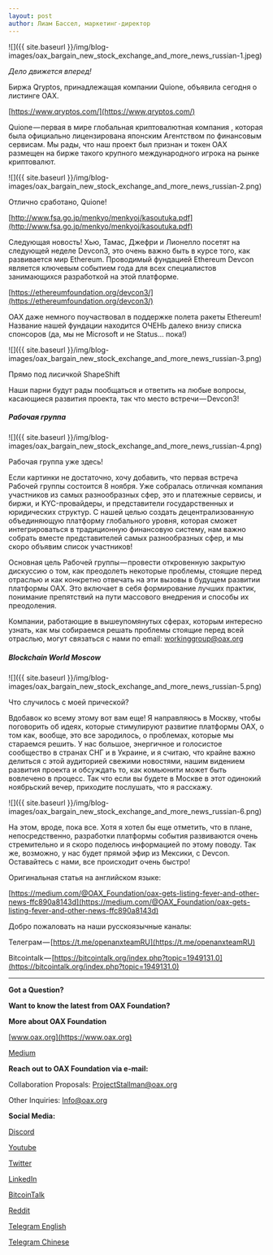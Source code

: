 ```yaml
---
layout: post
author: Лиам Бассел, маркетинг-директор
---
```


![]({{ site.baseurl }}/img/blog-images/oax_bargain_new_stock_exchange_and_more_news_russian-1.jpeg)

_Дело движется вперед!_

Биржа Qryptos, принадлежащая компании Quione, объявила сегодня о листинге OAX.

[https://www.qryptos.com/](https://www.qryptos.com/)

Quione — первая в мире глобальная криптовалютная компания , которая была официально лицензирована японским Агентством по финансовым сервисам. Мы рады, что наш проект был признан и токен OAX размещен на бирже такого крупного международного игрока на рынке криптовалют.

![]({{ site.baseurl }}/img/blog-images/oax_bargain_new_stock_exchange_and_more_news_russian-2.png)

Отлично сработано, Quione!

[http://www.fsa.go.jp/menkyo/menkyoj/kasoutuka.pdf](http://www.fsa.go.jp/menkyo/menkyoj/kasoutuka.pdf)

Следующая новость! Хью, Тамас, Джефри и Лионелло посетят на следующей неделе Devcon3, это очень важно быть в курсе того, как развивается мир Ethereum. Проводимый фундацией Ethereum Devсon является ключевым событием года для всех специалистов занимающихся разработкой на этой платформе.

[https://ethereumfoundation.org/devcon3/](https://ethereumfoundation.org/devcon3/)

OAX даже немного поучаствовал в поддержке полета ракеты Ethereum! Название нашей фундации находится ОЧЕНЬ далеко внизу списка спонсоров (да, мы не Microsoft и не Status… пока!)

![]({{ site.baseurl }}/img/blog-images/oax_bargain_new_stock_exchange_and_more_news_russian-3.png)

Прямо под лисичкой ShapeShift

Наши парни будут рады пообщаться и ответить на любые вопросы, касающиеся развития проекта, так что место встречи — Devcon3!

##### Рабочая группа
![]({{ site.baseurl }}/img/blog-images/oax_bargain_new_stock_exchange_and_more_news_russian-4.png)

Рабочая группа уже здесь!

Если картинки не достаточно, хочу добавить, что первая встреча Рабочей группы состоится 8 ноября. Уже собралась отличная компания участников из самых разнообразных сфер, это и платежные сервисы, и биржи, и KYC-провайдеры, и представители государственных и юридических структур. С нашей целью создать децентрализованную объединяющую платформу глобального уровня, которая сможет интегрироваться в традиционную финансовую систему, нам важно собрать вместе представителей самых разнообразных сфер, и мы скоро объявим список участников!

Основная цель Рабочей группы — провести откровенную закрытую дискуссию о том, как преодолеть некоторые проблемы, стоящие перед отраслью и как конкретно отвечать на эти вызовы в будущем развитии платформы OAX. Это включает в себя формирование лучших практик, понимание препятствий на пути массового внедрения и способы их преодоления.

Компании, работающие в вышеупомянутых сферах, которым интересно узнать, как мы собираемся решать проблемы стоящие перед всей отраслью, могут связаться с нами по email: workinggroup@oax.org

##### Blockchain World Moscow
![]({{ site.baseurl }}/img/blog-images/oax_bargain_new_stock_exchange_and_more_news_russian-5.png)

Что случилось с моей прической?

Вдобавок ко всему этому вот вам еще! Я направляюсь в Москву, чтобы поговорить об идеях, которые стимулируют развитие платформы OAX, о том как, вообще, это все зародилось, о проблемах, которые мы стараемся решить. У нас большое, энергичное и голосистое сообщество в странах СНГ и в Украине, и я считаю, что крайне важно делиться с этой аудиторией свежими новостями, нашим видением развития проекта и обсуждать то, как комьюнити может быть вовлечено в процесс. Так что если вы будете в Москве в этот одинокий ноябрьский вечер, приходите послушать, что я расскажу.

![]({{ site.baseurl }}/img/blog-images/oax_bargain_new_stock_exchange_and_more_news_russian-6.png)

На этом, вроде, пока все. Хотя я хотел бы еще отметить, что в плане, непосредственно, разработки платформы события развиваются очень стремительно и я скоро поделюсь информацией по этому поводу. Так же, возможно, у нас будет прямой эфир из Мексики, c Devcon. Оставайтесь с нами, все происходит очень быстро!

Оригинальная статья на английском языке: 

[https://medium.com/@OAX_Foundation/oax-gets-listing-fever-and-other-news-ffc890a8143d](https://medium.com/@OAX_Foundation/oax-gets-listing-fever-and-other-news-ffc890a8143d)

Добро пожаловать на наши русскоязычные каналы:

Телеграм — [https://t.me/openanxteamRU](https://t.me/openanxteamRU)

Bitcointalk — [https://bitcointalk.org/index.php?topic=1949131.0](https://bitcointalk.org/index.php?topic=1949131.0)

---

**Got a Question?**

**Want to know the latest from OAX Foundation?**

**More about OAX Foundation**

[www.oax.org](https://www.oax.org)

[Medium](https://medium.com/@OAX_Foundation)  
  

**Reach out to OAX Foundation via e-mail:**

Collaboration Proposals: [ProjectStallman@oax.org](ProjectStallman@oax.org)

Other Inquiries: [Info@oax.org](Info@oax.org)

**Social Media:**

[Discord](https://discordapp.com/invite/ZH5YHkb)

[Youtube](https://bit.ly/2Bvsk73)

[Twitter](https://twitter.com/OAX_Foundation)

[LinkedIn](https://www.linkedin.com/company/oax-foundation/)

[BitcoinTalk](http://bitcointalk.org/index.php?topic=1943946)

[Reddit](https://www.reddit.com/r/OpenANX/)

[Telegram English](https://t.me/openanxteam)

[Telegram Chinese](https://t.me/oax_cn)


